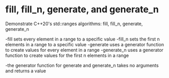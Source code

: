 # fill, fill_n, generate, and generate_n
Demonstrate C++20's std::ranges algorithms: fill, fill_n, generate, generate_n

-fill sets every element in a range to a specific value
-fill_n sets the first n elements in a range to a specific value
-generate uses a generator function to create values for every element in a range
-generate_n uses a generator function to create values for the first n elements in a range

-the generator function for generate and generate_n takes no arguments and returns a value
